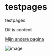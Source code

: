 # testpages
testpages

Dit is content

[Mijn andere pagina](/testpages/mypage)

![image](https://github.com/user-attachments/assets/122adfde-1ff0-40bf-be6a-93390875fca5)
